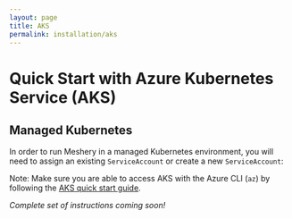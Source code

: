 ```yaml
---
layout: page
title: AKS
permalink: installation/aks
---
```


# Quick Start with Azure Kubernetes Service (AKS)

## Managed Kubernetes
In order to run Meshery in a managed Kubernetes environment, you will need to assign an existing `ServiceAccount` or create a new `ServiceAccount`:

Note: Make sure you are able to access AKS with the Azure CLI (`az`) by following the <a href="https://docs.microsoft.com/en-us/azure/aks/" target="_blank"> AKS quick start guide</a>.

_Complete set of instructions coming soon!_